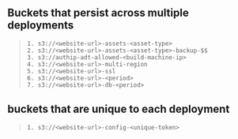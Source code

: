 Buckets that persist across multiple deployments
------------------------------------------------

>     1. s3://<website-url>-assets-<asset-type>
>     2. s3://<website-url>-assets-<asset-type>-backup-$$
>     3. s3://authip-adt-allowed-<build-machine-ip>
>     4. s3://<website-url>-multi-region
>     5. s3://<website-url>-ssl
>     6. s3://<website-url>-<period>
>     7. s3://<website-url>-db-<period>

buckets that are unique to each deployment
-----------------------------------------
>     1. s3://<website-url>-config-<unique-token>
